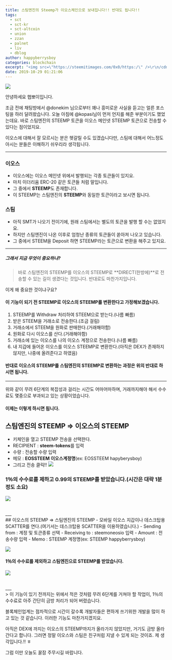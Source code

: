 ```yaml
---
title: 스팀엔진의 Steemp가 이오스체인으로 보내집니다!! 반대도 됩니다!!
tags:
  - sct
  - sct-kr
  - sct-altcoin
  - union
  - zzan
  - palnet
  - liv
  - dblog
author: happyberrysboy
categories: blockchain
excerpt: "<img src=\"https://steemitimages.com/0x0/https:/\" />\r\n/cdn.steemitimages.com/DQmeVyCnkva2SjkjT5mk9XPo2BJzbK7szFE1pDqqAHrSBsC/WHALE_TITLE_COLORED_LOW.jpg)  안녕하세요 햅뽀이입니다.  조금 전에 채팅방에서 @donekim 님으로부터 꽤나 흥미로운 사실을 듣고는 얼른 포스팅을 하러 달려왔습니다. 오늘 아침에 @kopasi님이 먼저 언지....."
date: 2019-10-29 01:21:06
---
```


![](https://steemitimages.com/0x0/https://cdn.steemitimages.com/DQmeVyCnkva2SjkjT5mk9XPo2BJzbK7szFE1pDqqAHrSBsC/WHALE_TITLE_COLORED_LOW.jpg)

안녕하세요 햅뽀이입니다.

조금 전에 채팅방에서 @donekim 님으로부터 꽤나 흥미로운 사실을 듣고는 얼른 포스팅을 하러 달려왔습니다. 오늘 아침에 @kopasi님이 먼저 언지를 해준 부분이기도 했었는데요. 바로 스팀엔진의 STEEMP 토큰을 이오스 메인넷 STEEMP 토큰으로 전송할 수 있다는 점이었지요. 

이오스에 대해서 잘 모르시는 분은 헷갈릴 수도 있겠습니다만, 스팀에 대해서 어느정도 아시는 분들은 이해하기 쉬우리라 생각됩니다.

___

### 이오스
- 이오스에는 이오스 메인넷 위에서 발행되는 각종 토큰들이 있지요.
- 마치 이더리움 ERC-20 같은 토큰들 처럼 말입니다.
- 그 중에서 **STEEMP**도 존재합니다.
- 이 STEEMP는 스팀엔진의 **STEEMP**와 동일한 토큰이라고 보시면 됩니다.

### 스팀
- 아직 SMT가 나오기 전이기에, 원래 스팀에서는 별도의 토큰을 발행 할 수는 없었지요.
- 하지만 스팀엔진이 나온 이후로 엄청난 종류의 토큰들이 쏟아져 나오고 있습니다.
- 그 중에서 STEEM을 Deposit 하면 STEEMP라는 토큰으로 변환을 해주고 있지요.

___

##### 그래서 지금 무엇이 중요하냐?
> 바로 스팀엔진의 STEEMP를 이오스의 STEEMP로 **DIRECT(한방에)**로 전송할 수 있는 길이 생겼다는 것입니다. 반대로도 마찬가지입니다.

이게 왜 중요한 것이냐구요?

#### 이 기능이 되기 전 STEEMP로 이오스의 STEEMP를 변환한다고 가정해보겠습니다.
1. STEEMP를 Withdraw 처리하여 STEEM으로 받는다.(나름 빠름)
2. 받은 STEEM을 거래소로 전송한다.(조금 걸림)
3. 거래소에서 STEEM을 원화로 판매한다.(거래해야함)
4. 원화로 다시 이오스를 산다.(거래해야함)
5. 거래소에 있는 이오스를 나의 이오스 계정으로 전송한다.(나름 빠름)
6. 내 지갑에 들어온 이오스를 이오스 STEEMP로 변환한다.(아직은 DEX가 존재하지 않지만, 나중에 올려준다고 하였음)

#### 반대로 이오스의 STEEMP를 스팀엔진의 STEEMP로 변환하는 과정은 위의 반대로 하시면 됩니다.

___

위와 같이 무려 6단계의 복잡성과 걸리는 시간도 어마어마하며, 거래까지해야 해서 수수료도 몇중으로 부과되고 있는 상황이었습니다. 
#### 이제는 이렇게 하시면 됩니다. 

## 스팀엔진의 STEEMP => 이오스의 STEEMP
- 키체인을 열고 STEEMP 전송을 선택한다.
- RECIPIENT : **steem-tokens**를 입력
- 수량 : 전송할 수량 입력
- 메모 : **EOSSTEEM 이오스계정명**(ex: EOSSTEEM hapyberysboy)
- 그리고 전송 클릭!!
![](https://cdn.steemitimages.com/DQmTR7M4wJ1YDWNGxMmD7ycH6FKk8WnxyJSfkSBsbrxRGNn/image.png)

### 1％의 수수료를 제하고 0.99의 STEEMP를 받았습니다.(시간은 대략 1분 정도 소요)
![](https://cdn.steemitimages.com/DQmewg7dLEQBfrU6eDs2JGRb9ZSicPsyPrAewU9q8CnXnP8/image.png)

<br>
___

<br>
## 이오스의 STEEMP => 스팀엔진의 STEEMP
- 모바일 이오스 지갑이나 데스크탑용 SCATTER를 연다.(여기서는 데스크탑용 SCATTER을 이용하였습니다.)
- Sending from : 계정 및 토큰종류 선택
- Receiving to : steemoneosio 입력
- Amount : 전송수량 입력
- Memo : STEEMP 계정명(ex: STEEMP happyberrysboy)

![](https://cdn.steemitimages.com/DQmdhbGfmbucCKhgAm8oLRJRCcFx1eF48HHbiFzX2AYpH3T/image.png)

#### 1％의 수수료를 제외하고 스팀엔진으로 STEEMP를 받았습니다.


![](https://cdn.steemitimages.com/DQmP1Dk5MMsgXoHoRYQQG427BtmQHYcB2i5MMWbMTzM1cH7/image.png)

<br>
___

<br>
> 이 기능이 있기 전까지는 위에서 적은 것처럼 무려 6단계를 거쳐야 할 작업이, 1％의 수수료로 아주 간단히 금방 처리가 되어 버렸습니다.

 블록체인업계는 점차적으로 시간이 갈수록 개발자들은 편하게 쓰기위한 개발을 많이 하고 있는 것 같습니다. 이러한 기능도 마찬가지겠지요.

아직은 DEX에 까지는 이오스의 STEEMP까지가 올라가지 않았지만, 거기도 금방 올라 간다고 합니다. 그러면 정말 이오스와 스팀은 친구처럼 지낼 수 있게 되는 것이죠. 제 생각입니다.!! ㅎ

그럼 이만 오늘도 꿀잠 주무시길 바랍니다.